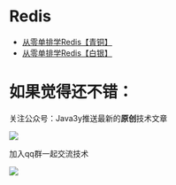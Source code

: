 # Redis #

- [从零单排学Redis【青铜】](https://segmentfault.com/a/1190000016837791)
- [从零单排学Redis【白银】](https://segmentfault.com/a/1190000016951866)

# 如果觉得还不错： #


关注公众号：Java3y推送最新的**原创**技术文章

![](https://user-gold-cdn.xitu.io/2018/2/28/161dc06a373e4f4d?w=258&h=258&f=jpeg&s=27005)

加入qq群一起交流技术

![](https://i.imgur.com/uCYTsFK.png)